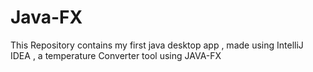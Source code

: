 # Java-FX
This Repository contains my first java desktop app , made using IntelliJ IDEA , a temperature Converter tool using JAVA-FX
